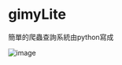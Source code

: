 # gimyLite

簡單的爬蟲查詢系統由python寫成

![image](https://github.com/kenwang92/gimyLite/edit/master/Demo.png)
